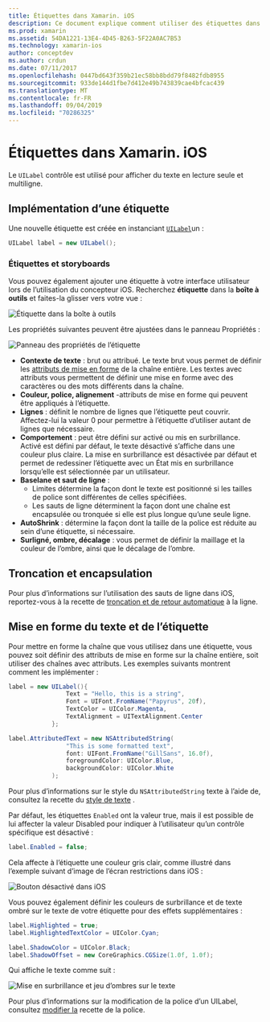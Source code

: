 ```yaml
---
title: Étiquettes dans Xamarin. iOS
description: Ce document explique comment utiliser des étiquettes dans Xamarin. iOS. Il décrit comment créer des étiquettes par programmation et avec le concepteur iOS.
ms.prod: xamarin
ms.assetid: 54DA1221-13E4-4D45-B263-5F22A0AC7B53
ms.technology: xamarin-ios
author: conceptdev
ms.author: crdun
ms.date: 07/11/2017
ms.openlocfilehash: 0447bd643f359b21ec58bb8bdd79f8482fdb8955
ms.sourcegitcommit: 933de144d1fbe7d412e49b743839cae4bfcac439
ms.translationtype: MT
ms.contentlocale: fr-FR
ms.lasthandoff: 09/04/2019
ms.locfileid: "70286325"
---
```

# <a name="labels-in-xamarinios"></a>Étiquettes dans Xamarin. iOS

Le `UILabel` contrôle est utilisé pour afficher du texte en lecture seule et multiligne.

## <a name="implementing-a-label"></a>Implémentation d’une étiquette

Une nouvelle étiquette est créée en instanciant [`UILabel`](xref:UIKit.UILabel)un :

```csharp
UILabel label = new UILabel();
```

### <a name="labels-and-storyboards"></a>Étiquettes et storyboards

Vous pouvez également ajouter une étiquette à votre interface utilisateur lors de l’utilisation du concepteur iOS. Recherchez **étiquette** dans la **boîte à outils** et faites-la glisser vers votre vue :

![Étiquette dans la boîte à outils](labels-images/image3.png)

Les propriétés suivantes peuvent être ajustées dans le panneau Propriétés :

![Panneau des propriétés de l’étiquette](labels-images/image2.png)

- **Contexte de texte** : brut ou attribué. Le texte brut vous permet de définir les [attributs de mise en forme](#Formatting_Text_and_Label) de la chaîne entière. Les textes avec attributs vous permettent de définir une mise en forme avec des caractères ou des mots différents dans la chaîne.
- **Couleur, police, alignement** -attributs de mise en forme qui peuvent être appliqués à l’étiquette.
- **Lignes** : définit le nombre de lignes que l’étiquette peut couvrir. Affectez-lui la valeur 0 pour permettre à l’étiquette d’utiliser autant de lignes que nécessaire.
- **Comportement** : peut être défini sur activé ou mis en surbrillance. Activé est défini par défaut, le texte désactivé s’affiche dans une couleur plus claire. La mise en surbrillance est désactivée par défaut et permet de redessiner l’étiquette avec un État mis en surbrillance lorsqu’elle est sélectionnée par un utilisateur.
- **Baselane et saut de ligne** :
  - Limites détermine la façon dont le texte est positionné si les tailles de police sont différentes de celles spécifiées.
  - Les sauts de ligne déterminent la façon dont une chaîne est encapsulée ou tronquée si elle est plus longue qu’une seule ligne.
- **AutoShrink** : détermine la façon dont la taille de la police est réduite au sein d’une étiquette, si nécessaire.
- **Surligné, ombre, décalage** : vous permet de définir la maillage et la couleur de l’ombre, ainsi que le décalage de l’ombre.

## <a name="truncating-and-wrapping"></a>Troncation et encapsulation

Pour plus d’informations sur l’utilisation des sauts de ligne dans iOS, reportez-vous à la recette de [troncation et de retour automatique](https://github.com/xamarin/recipes/tree/master/Recipes/ios/standard_controls/labels/uilabel-truncate-wrap-text) à la ligne.

<a name="Formatting_Text_and_Label"/>

## <a name="formatting-text-and-label"></a>Mise en forme du texte et de l’étiquette

Pour mettre en forme la chaîne que vous utilisez dans une étiquette, vous pouvez soit définir des attributs de mise en forme sur la chaîne entière, soit utiliser des chaînes avec attributs. Les exemples suivants montrent comment les implémenter :

```csharp
label = new UILabel(){
                Text = "Hello, this is a string",
                Font = UIFont.FromName("Papyrus", 20f),
                TextColor = UIColor.Magenta,
                TextAlignment = UITextAlignment.Center
            };
```

```csharp
label.AttributedText = new NSAttributedString(
                "This is some formatted text",
                font: UIFont.FromName("GillSans", 16.0f),
                foregroundColor: UIColor.Blue,
                backgroundColor: UIColor.White
            );
```

Pour plus d’informations sur le style du `NSAttributedString` texte à l’aide de, consultez la recette du [style de texte](https://github.com/xamarin/recipes/tree/master/Recipes/ios/standard_controls/text_field/style_text) .

Par défaut, les étiquettes `Enabled` ont la valeur true, mais il est possible de lui affecter la valeur Disabled pour indiquer à l’utilisateur qu’un contrôle spécifique est désactivé :

```csharp
label.Enabled = false;
```

Cela affecte à l’étiquette une couleur gris clair, comme illustré dans l’exemple suivant d’image de l’écran restrictions dans iOS :

![Bouton désactivé dans iOS](labels-images/image1.png)

Vous pouvez également définir les couleurs de surbrillance et de texte ombré sur le texte de votre étiquette pour des effets supplémentaires :

```csharp
label.Highlighted = true;
label.HighlightedTextColor = UIColor.Cyan;

label.ShadowColor = UIColor.Black;
label.ShadowOffset = new CoreGraphics.CGSize(1.0f, 1.0f);
```

Qui affiche le texte comme suit :

![Mise en surbrillance et jeu d’ombres sur le texte](labels-images/image4.png)

Pour plus d’informations sur la modification de la police d’un UILabel, consultez [modifier la](https://github.com/xamarin/recipes/tree/master/Recipes/ios/standard_controls/labels/change_the_font) recette de la police.





